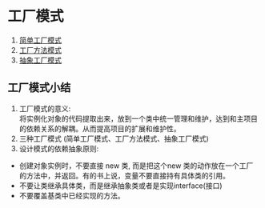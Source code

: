 # 工厂模式

1. [简单工厂模式](simplefactory/简单工厂模式.md)
2. [工厂方法模式](factorymethod/工厂方法模式.md)
3. [抽象工厂模式](abstractfactory/抽象工厂模式.md)

## 工厂模式小结
1) 工厂模式的意义: \
   将实例化对象的代码提取出来，放到一个类中统一管理和维护，达到和主项目的依赖关系的解耦。从而提高项目的扩展和维护性。
2) 三种工厂模式 (简单工厂模式、工厂方法模式、抽象工厂模式)
3) 设计模式的依赖抽象原则:   
* 创建对象实例时，不要直接 new 类, 而是把这个new 类的动作放在一个工厂的方法中，并返回。有的书上说，变量不要直接持有具体类的引用。
* 不要让类继承具体类，而是继承抽象类或者是实现interface(接口)
* 不要覆盖基类中已经实现的方法。